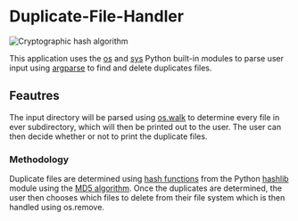 # Duplicate-File-Handler

![Cryptographic hash algorithm](https://upload.wikimedia.org/wikipedia/commons/2/2b/Cryptographic_Hash_Function.svg)

This application uses the [os](https://docs.python.org/3/library/os.html) and [sys](https://docs.python.org/3/library/sys.html) Python built-in modules to parse user input using [argparse](https://docs.python.org/3/library/argparse.html) to find and delete duplicates files. 

## Feautres

The input directory will be parsed using [os.walk](https://www.tutorialspoint.com/python/os_walk.htm) to determine every file in ever subdirectory, which will then be printed out to the user. The user can then decide whether or not to print the duplicate files.

### Methodology

Duplicate files are determined using [hash functions](https://en.wikipedia.org/wiki/Hash_function) from the Python [hashlib](https://docs.python.org/3/library/hashlib.html) module using the [MD5 algorithm](https://en.wikipedia.org/wiki/MD5). Once the duplicates are determined, the user then chooses which files to delete from their file system which is then handled using os.remove.
